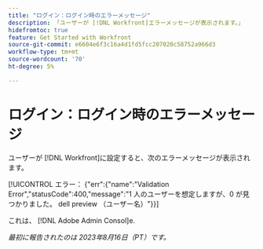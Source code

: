 ```yaml
---
title: "ログイン：ログイン時のエラーメッセージ"
description: 「ユーザーが [!DNL Workfront]エラーメッセージが表示されます。」
hidefromtoc: true
feature: Get Started with Workfront
source-git-commit: e6604e6f3c16a4d1fd5fcc207020c58752a966d3
workflow-type: tm+mt
source-wordcount: '70'
ht-degree: 5%

---
```



# ログイン：ログイン時のエラーメッセージ

ユーザーが [!DNL Workfront]に設定すると、次のエラーメッセージが表示されます。

[!UICONTROL エラー： {&quot;err&quot;:{&quot;name&quot;:&quot;Validation Error&quot;,&quot;statusCode&quot;:400,&quot;message&quot;:&quot;1 人のユーザーを想定しますが、0 が見つかりました。 dell preview （ユーザー名）&quot;}}]

これは、 [!DNL Adobe Admin Consol]e.

_最初に報告されたのは 2023年8月16日（PT）です。_

